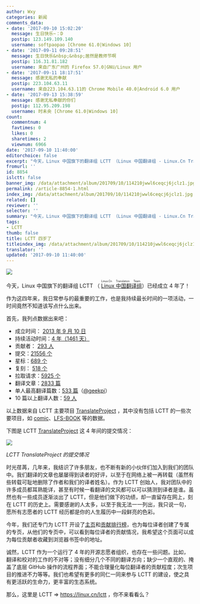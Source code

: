 ```yaml
---
author: Wxy
categories: 新闻
comments_data:
- date: '2017-09-10 15:02:20'
  message: 生日快乐~：D
  postip: 123.149.109.140
  username: softpaopao [Chrome 61.0|Windows 10]
- date: '2017-09-11 09:28:51'
  message: 生日快乐&nbsp;&nbsp;居然是教师节啊
  postip: 116.31.81.182
  username: 来自广东广州的 Firefox 57.0|GNU/Linux 用户
- date: '2017-09-11 18:17:51'
  message: 感谢无私的奉献
  postip: 223.104.63.11
  username: 来自223.104.63.11的 Chrome Mobile 40.0|Android 6.0 用户
- date: '2017-09-13 15:38:59'
  message: 感谢无私奉献的你们
  postip: 112.95.209.198
  username: 时未央 [Chrome 61.0|Windows 10]
count:
  commentnum: 4
  favtimes: 0
  likes: 0
  sharetimes: 2
  viewnum: 6966
date: '2017-09-10 11:40:00'
editorchoice: false
excerpt: "今天，Linux 中国旗下的翻译组 LCTT （Linux 中国翻译组 - Linux.Cn Translation Team）已经成立 4 年了！\r\n作为这四年来，我日常参与的最重要的工作，也是我持续最长时间的一项活动，一时间竟然不知道该写点什么出来。"
fromurl: ''
id: 8854
islctt: false
banner_img: /data/attachment/album/201709/10/114210jwwl6ceqcj6jclz1.jpg
permalink: /article-8854-1.html
index_img: /data/attachment/album/201709/10/114210jwwl6ceqcj6jclz1.jpg
related: []
reviewer: ''
selector: ''
summary: "今天，Linux 中国旗下的翻译组 LCTT （Linux 中国翻译组 - Linux.Cn Translation Team）已经成立 4 年了！\r\n作为这四年来，我日常参与的最重要的工作，也是我持续最长时间的一项活动，一时间竟然不知道该写点什么出来。"
tags:
- LCTT
thumb: false
title: LCTT 四岁了
titleindex_img: /data/attachment/album/201709/10/114210jwwl6ceqcj6jclz1.jpg
translator: ''
updated: '2017-09-10 11:40:00'
---
```


![](/data/attachment/album/201709/10/114210jwwl6ceqcj6jclz1.jpg)


今天，Linux 中国旗下的翻译组 LCTT （<ruby> <a href="https://linux.cn/lctt/">  Linux 中国翻译组 </a> <rp>  （ </rp> <rt>  Linux.Cn Translation Team </rt> <rp>  ） </rp></ruby>）已经成立 4 年了！


作为这四年来，我日常参与的最重要的工作，也是我持续最长时间的一项活动，一时间竟然不知道该写点什么出来。


首先，我列点数据出来吧：


* 成立时间： [2013 年 9 月 10 日](/article-1970-1.html)
* 持续活动时间：[4 年（1461 天）](https://github.com/LCTT/TranslateProject/graphs/contributors)
* 贡献者： [293 人](https://github.com/LCTT/TranslateProject/graphs/contributors)
* 提交：[21556 个](https://github.com/LCTT/TranslateProject/commits/master)
* 星标：[689 个](https://github.com/LCTT/TranslateProject/stargazers)
* 复刻： [518 个](https://github.com/LCTT/TranslateProject/network)
* 拉取请求：[5925 个](https://github.com/LCTT/TranslateProject/pulls)
* 翻译文章：[2833 篇](https://github.com/LCTT/TranslateProject)
* 单人最高翻译篇数：[533 篇](https://linux.cn/lctt/geekpi)（[@geekpi](/article-8729-1.html)）
* 10 篇以上翻译人数：[59 人](https://linux.cn/lctt-list)


以上数据来自 LCTT 主要项目 [TranslateProject](https://github.com/LCTT/TranslateProject) ，其中没有包括 LCTT 的一些次要项目，如 [comic](https://github.com/LCTT/comic)、[LFS-BOOK](https://github.com/LCTT/LFS-BOOK) 等的数据。


下图是 LCTT [TranslateProject](https://github.com/LCTT/TranslateProject) 这 4 年间的提交情况：


![](/data/attachment/album/201709/10/110210g59oyhn729qbhqnk.jpg)


*LCTT TranslateProject 的提交情况*


时光荏苒，几年来，我结识了许多朋友，也不断有新的小伙伴们加入到我们的团队中。我们翻译的文章也屡屡得到读者的好评，以至于在网络上被一再转载（虽然有些转载可耻地删除了作者和我们的译者姓名）。作为 LCTT 创始人，我对团队中的许多成员都耳熟能详，甚至有时候一看翻译的文风都可以可以猜测到译者是谁。虽然也有一些成员逐渐淡出了 LCTT，但是他们做下的功绩，却一直留存在网上，刻在 LCTT 的历史上。需要感谢的人太多，以至于我无法一一列出，我只说一句，愿所有志愿者的 LCTT 经历都是你的人生履历中一段鲜亮的色彩。


今年，我们还专门为 LCTT 开设了[主页](https://linux.cn/lctt)和[贡献排行榜](https://linux.cn/lctt-list)，也为每位译者创建了专属的专页，从他们的专页中，可以看到每位译者的贡献情况，我希望这个页面可以成为每位贡献者收藏到浏览器书签中的地址。


诚然，LCTT 作为一个运行了 4 年的开源志愿者组织，也存在一些问题。比如，翻译和校对的工作的不对等；没有细分几个不同的翻译方向；缺少一个直观的、掩盖了底层 GitHub 操作的流程界面；不能合理量化每位翻译者的贡献程度；次生项目的推进不力等等。我们也希望有更多的同仁一同来参与 LCTT 的建设，使之具有更活跃的生命力，更丰富的生态系统。


那么，这里是 LCTT => <https://linux.cn/lctt> ，你不来看看么？